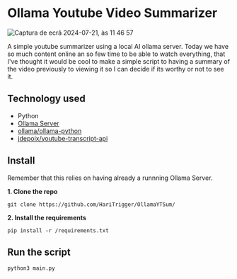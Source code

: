 # Ollama Youtube Video Summarizer
![Captura de ecrã 2024-07-21, às 11 46 57](https://github.com/user-attachments/assets/81c4568b-34b8-479c-a18d-fadb82cde568)

A simple youtube summarizer using a local AI ollama server.
Today we have so much content online an so few time to be able to watch everything, that I've thought it would be cool to make a simple script to having a summary of the video previously to viewing it so I can decide if its worthy or not to see it. 

## Technology used
* Python
* [Ollama Server](https://ollama.com/)
* [ollama/ollama-python](https://github.com/ollama/ollama-python)
* [jdepoix/youtube-transcript-api](https://github.com/jdepoix/youtube-transcript-api/)

## Install
Remember that this relies on having already a runnning Ollama Server.

**1. Clone the repo**
```
git clone https://github.com/HariTrigger/OllamaYTSum/
```
**2. Install the requirements**
```
pip install -r /requirements.txt
```

## Run the script
```
python3 main.py
```
